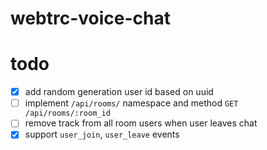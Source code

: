 # webtrc-voice-chat

# todo

- [x] add random generation user id based on uuid
- [ ] implement `/api/rooms/` namespace and method `GET /api/rooms/:room_id`
- [ ] remove track from all room users when user leaves chat
- [x] support `user_join`, `user_leave` events
